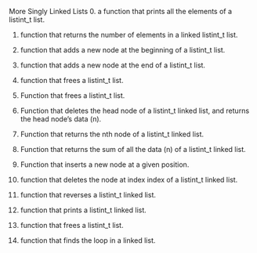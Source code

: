 More Singly Linked Lists
0. a function that prints all the elements of a listint_t list.

1. function that returns the number of elements in a linked listint_t list.

2. function that adds a new node at the beginning of a listint_t list.

3. function that adds a new node at the end of a listint_t list.

4. function that frees a listint_t list.

5. Function that frees a listint_t list.

6. Function that deletes the head node of a listint_t linked list, and returns the head node’s data (n).

7. Function that returns the nth node of a listint_t linked list.

8. Function that returns the sum of all the data (n) of a listint_t linked list.

9. Function that inserts a new node at a given position. 

10. function that deletes the node at index index of a listint_t linked list.

11. function that reverses a listint_t linked list.

12. function that prints a listint_t linked list.

13. function that frees a listint_t list.

14. function that finds the loop in a linked list.
